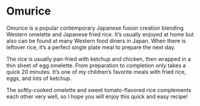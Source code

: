 # Omurice
Omurice is a popular contemporary Japanese fusion creation blending Western omelette and Japanese fried rice. It’s usually enjoyed at home but also can be found at many Western food diners in Japan. When there is leftover rice, it’s a perfect single plate meal to prepare the next day.

The rice is usually pan-fried with ketchup and chicken, then wrapped in a thin sheet of egg omelette. From preparation to completion only takes a quick 20 minutes. It’s one of my children’s favorite meals with fried rice, eggs, and lots of ketchup.

The softly-cooked omelette and sweet tomato-flavored rice complements each other very well, so I hope you will enjoy this quick and easy recipe!
